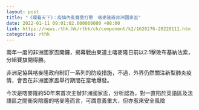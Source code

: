 ```yaml
---
layout: post
title: "《環看天下》：疫情內亂雙重打擊　喀麥隆辦非洲國家盃"
date: 2022-01-11 09:01:02.000000000 +08:00
link: https://news.rthk.hk/rthk/ch/component/k2/1628276-20220111.htm
categories: rthk
---
```


兩年一度的非洲國家盃開鑼，揭幕戰由東道主喀麥隆日前以2:1擊敗布基納法索，分組賽旗開得勝。

非洲足協與喀麥隆政府制訂一系列的防疫措施，不過，外界仍然關注新型肺炎疫情，會否在非洲國家盃舉行期間在當地爆發。

今次是喀麥隆約50年來首次主辦非洲國家盃，分析認為，對一直陷於英語區及法語區之間衝突陰霾的喀麥隆而言，可謂意義重大，但亦惹來安全風險
